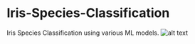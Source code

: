 # Iris-Species-Classification
Iris Species Classification using various ML models.
![alt text](https://editor.analyticsvidhya.com/uploads/51518iris%20img1.png)
